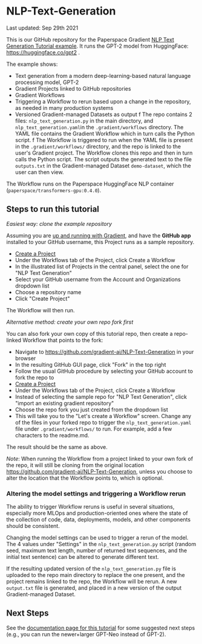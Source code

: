# NLP-Text-Generation

Last updated: Sep 29th 2021

This is our GitHub repository for the Paperspace Gradient [NLP Text Generation Tutorial example](https://docs.paperspace.com/gradient/get-started/tutorials-list/example-workflow-nlp-text-generator). It runs the GPT-2 model from HuggingFace: https://huggingface.co/gpt2 .

The example shows:

 - Text generation from a modern deep-learning-based natural language processing model, GPT-2
 - Gradient Projects linked to GitHub repositories
 - Gradient Workflows
 - Triggering a Workflow to rerun based upon a change in the repository, as needed in many production systems
 - Versioned Gradient-managed Datasets as output
f
The repo contains 2 files: `nlp_text_generation.py` in the main directory, and `nlp_text_generation.yaml`in the `.gradient/workflows` directory. The YAML file contains the Gradient Workflow which in turn calls the Python script.
f
The Workflow is triggered to run when the YAML file is present in the `.gradient/workflows/` directory, and the repo is linked to the user's Gradient project. The Workflow clones this repo and then in turn calls the Python script. The script outputs the generated text to the file `outputs.txt` in the Gradient-managed Dataset `demo-dataset`, which the user can then view.

The Workflow runs on the Paperspace HuggingFace NLP container (`paperspace/transformers-gpu:0.4.0`).

## Steps to run this tutorial

*Easiest way: clone the example repository*

Assuming you are [up and running with Gradient](https://docs.paperspace.com/gradient/get-started/quick-start), and have the **GitHub app** installed to your GitHub username, this Project runs as a sample repository.

 - [Create a Project](https://docs.paperspace.com/gradient/get-started/quick-start#first-create-a-project)
 - Under the Workflows tab of the Project, click Create a Workflow
 - In the illustrated list of Projects in the central panel, select the one for "NLP Text Generation"
 - Select your GitHub username from the Account and Organizations dropdown list
 - Choose a repository name
 - Click "Create Project"

The Workflow will then run.

*Alternative method: create your own repo fork first*

You can also fork your own copy of this tutorial repo, then create a repo-linked Workflow that points to the fork:

 - Navigate to https://github.com/gradient-ai/NLP-Text-Generation in your browser
 - In the resulting GitHub GUI page, click "Fork" in the top right
 - Follow the usual GitHub procedure by selecting your GitHub account to fork the repo to
 - [Create a Project](https://docs.paperspace.com/gradient/get-started/quick-start#first-create-a-project)
 - Under the Workflows tab of the Project, click Create a Workflow
 - Instead of selecting the sample repo for "NLP Text Generation", click "import an existing gradient repository"
 - Choose the repo fork you just created from the dropdown list
 - This will take you to the "Let's create a Workflow" screen. Change any of the files in your forked repo to trigger the `nlp_text_generation.yaml` file under `.gradient/workflows/` to run. For example, add a few characters to the readme.md.

The result should be the same as above.

*Note*: When running the Workflow from a project linked to your own fork of the repo, it will still be cloning from the original location https://github.com/gradient-ai/NLP-Text-Generation, unless you choose to alter the location that the Workflow points to, which is optional.

### Altering the model settings and triggering a Workflow rerun

The ability to trigger Workflow reruns is useful in several situations, especially more MLOps and production-oriented ones where the state of the collection of code, data, deployments, models, and other components should be consistent.

Changing the model settings can be used to trigger a rerun of the model. The 4 values under "Settings" in the `nlp_text_generation.py` script (random seed, maximum text length, number of returned text sequences, and the initial text sentence) can be altered to generate different text.

If the resulting updated version of the `nlp_text_generation.py` file is uploaded to the repo main directory to replace the one present, and the project remains linked to the repo, the Workflow will be rerun. A new `output.txt` file is generated, and placed in a new version of the output Gradient-managed Dataset.

## Next Steps

See the [documentation page for this tutorial](https://docs.paperspace.com/gradient/get-started/tutorials-list/example-workflow-nlp-text-generator) for some suggested next steps (e.g., you can run the newer+larger GPT-Neo instead of GPT-2). 
